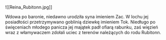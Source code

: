 ![[Reina_Rubitonn.jpg]]

Wdowa po baronie, niedawno urodziła syna imieniem Zac. W lochu jej posiadłości przetrzymywano goblinią dziewkę imieniem Tok. Niedługo po święceniach młodego panicza jej majątek padł ofiarą rabunku, zaś więzień wraz z włamywaczem zdołali uciec z terenów należących do rodu Rubitonn.